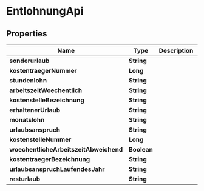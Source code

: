 
# EntlohnungApi

## Properties
Name | Type | Description | Notes
------------ | ------------- | ------------- | -------------
**sonderurlaub** | **String** |  |  [optional]
**kostentraegerNummer** | **Long** |  |  [optional]
**stundenlohn** | **String** |  |  [optional]
**arbeitszeitWoechentlich** | **String** |  |  [optional]
**kostenstelleBezeichnung** | **String** |  |  [optional]
**erhaltenerUrlaub** | **String** |  |  [optional]
**monatslohn** | **String** |  |  [optional]
**urlaubsanspruch** | **String** |  |  [optional]
**kostenstelleNummer** | **Long** |  |  [optional]
**woechentlicheArbeitszeitAbweichend** | **Boolean** |  |  [optional]
**kostentraegerBezeichnung** | **String** |  |  [optional]
**urlaubsanspruchLaufendesJahr** | **String** |  |  [optional]
**resturlaub** | **String** |  |  [optional]




